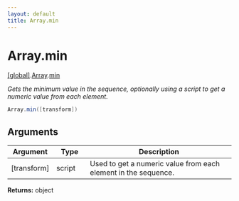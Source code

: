 ```yaml
---
layout: default
title: Array.min
---
```


# Array.min

[\[global\]]({{site.baseurl}}/docs/).[Array]({{site.baseurl}}/docs/Array/).[min]({{site.baseurl}}/docs/Array/min/)

_Gets the minimum value in the sequence, optionally using a script to get a numeric value from each element._

```cs
Array.min([transform])
```

## Arguments

<table>
  <col width="15%">
  <col width="15%">
  <thead>
    <tr>
      <th>Argument</th>
      <th>Type</th>
      <th>Description</th>
    </tr>
  </thead>
  <tbody>
    <tr>
      <td>[transform]</td>
      <td>script</td>
      <td>Used to get a numeric value from each element in the sequence.</td>
    </tr>
  </tbody>
</table>

**Returns:** object
